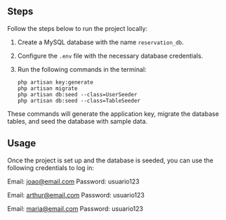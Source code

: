 ## Steps

Follow the steps below to run the project locally:

1. Create a MySQL database with the name `reservation_db`.
2. Configure the `.env` file with the necessary database credentials.
3. Run the following commands in the terminal:

   ```shell
   php artisan key:generate
   php artisan migrate
   php artisan db:seed --class=UserSeeder
   php artisan db:seed --class=TableSeeder

These commands will generate the application key, migrate the database tables, and seed the database with sample data.

## Usage
Once the project is set up and the database is seeded, you can use the following credentials to log in:

Email: joao@email.com
Password: usuario123

Email: arthur@email.com
Password: usuario123

Email: maria@email.com
Password: usuario123